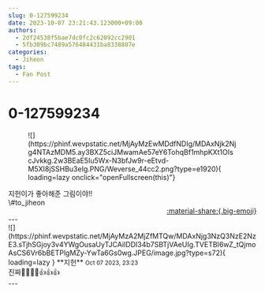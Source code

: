 ```yaml
---
slug: 0-127599234
date: 2023-10-07 23:21:43.123000+09:00
authors:
  - 2df24538f5bae7dc0fc2c62092cc2901
  - 5fb309bc7489a576484431ba8338807e
categories:
  - Jiheon
tags:
  - Fan Post
---
```


# 0-127599234

<div class="post-container" markdown="1">
<div class="content-container md-sidebar__scrollwrap" markdown="1">


<figure markdown="1">
![](https://phinf.wevpstatic.net/MjAyMzEwMDdfNDIg/MDAxNjk2Njg4NTAzMDM5.ay3BXZ5ciJMwamAe57eY6TohqBf1mhpKXt1OIscJvkkg.2w3BEaE5Iu5Wx-N3bfJw9r-eEtvd-M5XI8jSSHBu3eIg.PNG/Weverse_44cc2.png?type=e1920){ loading=lazy onclick="openFullscreen(this)"}
</figure>
지헌이가 좋아해준 그림이야!!<br>\#to_jiheon

</div>
</div>

<div style="text-align: right;" markdown="1">
<a href="https://weverse.io/fromis9/fanpost/0-127599234" style="text-align: right;">:material-share:{.big-emoji}</a>
</div>
---

<div class="comments-container md-sidebar__scrollwrap" markdown="1">
<div class="comment" markdown="1">
<div class='id-container' markdown="1">
![](https://phinf.wevpstatic.net/MjAyMzA2MjZfMTQw/MDAxNjg3NzQ3NzE2NzE3.sTjhSGjoy3v4YWgOusaUyTJCAiIDDI34b7SBTjVAeUIg.TVETBI6wZ_tQjmoAsCS6Vr6bBETPlgMZy-YwTa6Gs0wg.JPEG/image.jpg?type=s72){ loading=lazy }
**<span class="artist">지헌</span>** <small>Oct 07 2023, 23:23</small><br>
</div>
<div class='comment-body' markdown="1">
진짜😵‍💫😵‍💫👍👍👍
</div>
</div>
</div>
---
